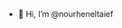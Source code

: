 - 👋 Hi, I’m @nourheneltaief
<!---
nourheneltaief/nourheneltaief is a ✨ special ✨ repository because its `README.md` (this file) appears on your GitHub profile.
You can click the Preview link to take a look at your changes.
--->
